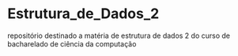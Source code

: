 # Estrutura_de_Dados_2
repositório destinado a matéria de estrutura de dados 2 do curso de bacharelado de ciência da computação
